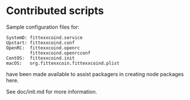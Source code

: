 # Contributed scripts

Sample configuration files for:

```
SystemD: fittexxcoind.service
Upstart: fittexxcoind.conf
OpenRC:  fittexxcoind.openrc
         fittexxcoind.openrcconf
CentOS:  fittexxcoind.init
macOS:   org.fittexxcoin.fittexxcoind.plist
```

have been made available to assist packagers in creating node packages here.

See doc/init.md for more information.
